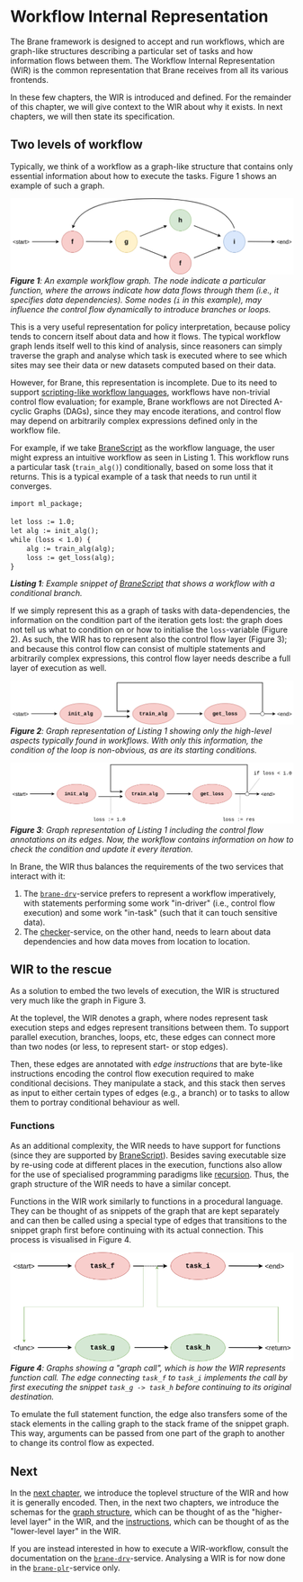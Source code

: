 # Workflow Internal Representation
The Brane framework is designed to accept and run workflows, which are graph-like structures describing a particular set of tasks and how information flows between them. The Workflow Internal Representation (WIR) is the common representation that Brane receives from all its various frontends.

In these few chapters, the WIR is introduced and defined. For the remainder of this chapter, we will give context to the WIR about why it exists. In next chapters, we will then state its specification.


## Two levels of workflow
Typically, we think of a workflow as a graph-like structure that contains only essential information about how to execute the tasks. Figure 1 shows an example of such a graph.

![An example workflow graph](../../assets/diagrams/Workflow.png)  
_**Figure 1**: An example workflow graph. The node indicate a particular function, where the arrows indicate how data flows through them (i.e., it specifies data dependencies). Some nodes (`i` in this example), may influence the control flow dynamically to introduce branches or loops._

This is a very useful representation for policy interpretation, because policy tends to concern itself about data and how it flows. The typical workflow graph lends itself well to this kind of analysis, since reasoners can simply traverse the graph and analyse which task is executed where to see which sites may see their data or new datasets computed based on their data.

However, for Brane, this representation is incomplete. Due to its need to support [scripting-like workflow languages](../../appendix/languages/bscript/introduction.md), workflows have non-trivial control flow evaluation; for example, Brane workflows are not Directed A-cyclic Graphs (DAGs), since they may encode iterations, and control flow may depend on arbitrarily complex expressions defined only in the workflow file.

For example, if we take [BraneScript](../../appendix/languages/bscript/introduction.md) as the workflow language, the user might express an intuitive workflow as seen in Listing 1. This workflow runs a particular task (`train_alg()`) conditionally, based on some loss that it returns. This is a typical example of a task that needs to run until it converges.

```bscript
import ml_package;

let loss := 1.0;
let alg := init_alg();
while (loss < 1.0) {
    alg := train_alg(alg);
    loss := get_loss(alg);
}
```
_**Listing 1**: Example snippet of [BraneScript](../../appendix/languages/bscript/introduction.md) that shows a workflow with a conditional branch._

If we simply represent this as a graph of tasks with data-dependencies, the information on the condition part of the iteration gets lost: the graph does not tell us what to condition on or how to initialise the `loss`-variable (Figure 2). As such, the WIR has to represent also the control flow layer (Figure 3); and because this control flow can consist of multiple statements and arbitrarily complex expressions, this control flow layer needs describe a full layer of execution as well.

![Graph representation of Listing 1](../../assets/diagrams/WorkflowExample4.png)  
_**Figure 2**: Graph representation of Listing 1 showing only the high-level aspects typically found in workflows. With only this information, the condition of the loop is non-obvious, as are its starting conditions._

![Graph representation of Listing 1 with control flow](../../assets/diagrams/WorkflowExample5.png)  
_**Figure 3**: Graph representation of Listing 1 including the control flow annotations on its edges. Now, the workflow contains information on how to check the condition and update it every iteration._

In Brane, the WIR thus balances the requirements of the two services that interact with it:
1. The [`brane-drv`](../../implementation/services/brane-drv.md)-service prefers to represent a workflow imperatively, with statements performing some work "in-driver" (i.e., control flow execution) and some work "in-task" (such that it can touch sensitive data).
2. The [checker](../../implementation/bird_eye.md#central-components)-service, on the other hand, needs to learn about data dependencies and how data moves from location to location.


## WIR to the rescue
As a solution to embed the two levels of execution, the WIR is structured very much like the graph in Figure 3.

At the toplevel, the WIR denotes a graph, where nodes represent task execution steps and edges represent transitions between them. To support parallel execution, branches, loops, etc, these edges can connect more than two nodes (or less, to represent start- or stop edges).

Then, these edges are annotated with _edge instructions_ that are byte-like instructions encoding the control flow execution required to make conditional decisions. They manipulate a stack, and this stack then serves as input to either certain types of edges (e.g., a branch) or to tasks to allow them to portray conditional behaviour as well.

### Functions
As an additional complexity, the WIR needs to have support for functions (since they are supported by [BraneScript](../../appendix/languages/bscript/introduction.md)). Besides saving executable size by re-using code at different places in the execution, functions also allow for the use of specialised programming paradigms like [recursion](https://en.wikipedia.org/wiki/Recursion). Thus, the graph structure of the WIR needs to have a similar concept.

Functions in the WIR work similarly to functions in a procedural language. They can be thought of as snippets of the graph that are kept separately and can then be called using a special type of edges that transitions to the snippet graph first before continuing with its actual connection. This process is visualised in Figure 4.

![Graph representation representing a function call](../../assets/diagrams/WorkflowExample6.png)  
_**Figure 4**: Graphs showing a "graph call", which is how the WIR represents function call. The edge connecting `task_f` to `task_i` implements the call by first executing the snippet `task_g -> task_h` before continuing to its original destination._

To emulate the full statement function, the edge also transfers some of the stack elements in the calling graph to the stack frame of the snippet graph. This way, arguments can be passed from one part of the graph to another to change its control flow as expected.


## Next
In the [next chapter](./schema.md), we introduce the toplevel structure of the WIR and how it is generally encoded. Then, in the next two chapters, we introduce the schemas for the [graph structure](./graph.md), which can be thought of as the "higher-level layer" in the WIR, and the [instructions](./instructions.md), which can be thought of as the "lower-level layer" in the WIR.

If you are instead interested in how to execute a WIR-workflow, consult the documentation on the [`brane-drv`](../../implementation/services/brane-drv.md)-service. Analysing a WIR is for now done in the [`brane-plr`](../../implementation/services/brane-plr.md)-service only.
